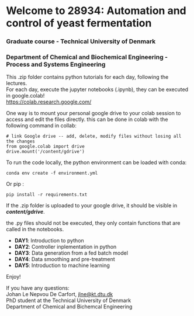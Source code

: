 # Welcome to 28934: Automation and control of yeast fermentation

### Graduate course - Technical University of Denmark
### Department of Chemical and Biochemical Engineering - Process and Systems Engineering

This .zip folder contains python tutorials for each day, following the lectures. <br>
For each day, execute the jupyter notebooks (.ipynb), they can be executed in google.colab!<br>
https://colab.research.google.com/

One way is to mount your personal google drive to your colab session to access and edit the files directly.
this can be done in colab with the following command in collab:
```
# link Google drive -- add, delete, modify files without losing all the changes
from google.colab import drive
drive.mount('/content/gdrive')
```

To run the code locally, the python environment can be loaded with conda: 
```
conda env create -f environment.yml
```
Or pip :
```
pip install -r requirements.txt
```

If the .zip folder is uploaded to your google drive, it should be visible in ***content/gdrive***.

the .py files should not be executed, they only contain functions that are called in the notebooks.

- **DAY1**: Introduction to python
- **DAY2**: Controller inplementation in python
- **DAY3**: Data generation from a fed batch model
- **DAY4**: Data smoothing and pre-treatment
- **DAY5**: Introduction to machine learning 


Enjoy! 


If you have any questions: <br>
Johan Le Nepvou De Carfort,
jlne@kt.dtu.dk<br>
PhD student at the Technical University of Denmark<br>
Department of Chemical and Bichemcal Engineering
